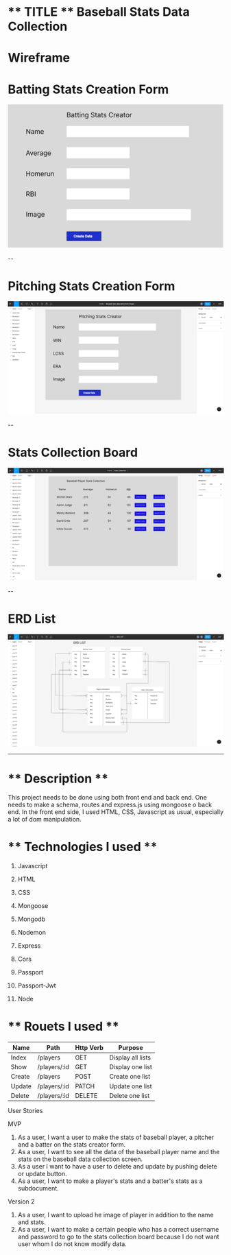 # ** TITLE **  Baseball Stats Data Collection

# Wireframe
# Batting Stats Creation Form
![Wireframe](assets/bat-stats.jpeg)

--
# Pitching Stats Creation Form
![Wireframe](assets/pitch-stats.jpeg)

--
# Stats Collection Board
![Wireframe](assets/stats-collection.jpeg)

--
# ERD List
![Wireframe](assets/ERD.jpeg)



---
# ** Description ** 

This project needs to be done using both front end and back end. One needs to make a schema, routes and express.js using mongoose o back end.  In the front end side, I used HTML, CSS, Javascript as usual, especially a lot of dom manipulation. 

# ** Technologies I used ** 

1. Javascript

2.  HTML

3.  CSS

4.  Mongoose

5.  Mongodb

6.  Nodemon

7. Express

8. Cors

9. Passport

10. Passport-Jwt

11. Node

# ** Rouets I used ** 
| Name | Path | Http Verb | Purpose |
| --- | --- | --- | --- |
| Index | /players | GET | Display all lists |
| Show | /players/:id | GET | Display one list |
| Create | /players | POST | Create one list |
| Update | /players/:id | PATCH | Update one list |
| Delete | /players/:id | DELETE | Delete one list |






User Stories

 MVP
  1. As a user, I want a user to make the stats of baseball player, a pitcher and a batter on the stats creator form.
  2. As a user, I want to see all the data of the baseball player name and the stats on the baseball data collection screen. 
  3. As a user I want to have a user to delete and update by pushing delete or update button.
  4. As a user, I want to make a player's stats and a batter's stats as a subdocument. 

  Version 2
  1. As a user, I want to upload he image of player in addition to the name and stats.
  2. As a user, I want to make a certain people who has a correct username and password to go to the stats collection board because I do not want user whom I do not know modify data. 





